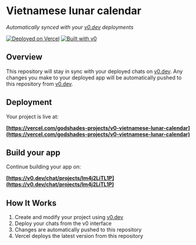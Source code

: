 # Vietnamese lunar calendar

*Automatically synced with your [v0.dev](https://v0.dev) deployments*

[![Deployed on Vercel](https://img.shields.io/badge/Deployed%20on-Vercel-black?style=for-the-badge&logo=vercel)](https://vercel.com/godshades-projects/v0-vietnamese-lunar-calendar)
[![Built with v0](https://img.shields.io/badge/Built%20with-v0.dev-black?style=for-the-badge)](https://v0.dev/chat/projects/Im4j2LiTL1P)

## Overview

This repository will stay in sync with your deployed chats on [v0.dev](https://v0.dev).
Any changes you make to your deployed app will be automatically pushed to this repository from [v0.dev](https://v0.dev).

## Deployment

Your project is live at:

**[https://vercel.com/godshades-projects/v0-vietnamese-lunar-calendar](https://vercel.com/godshades-projects/v0-vietnamese-lunar-calendar)**

## Build your app

Continue building your app on:

**[https://v0.dev/chat/projects/Im4j2LiTL1P](https://v0.dev/chat/projects/Im4j2LiTL1P)**

## How It Works

1. Create and modify your project using [v0.dev](https://v0.dev)
2. Deploy your chats from the v0 interface
3. Changes are automatically pushed to this repository
4. Vercel deploys the latest version from this repository